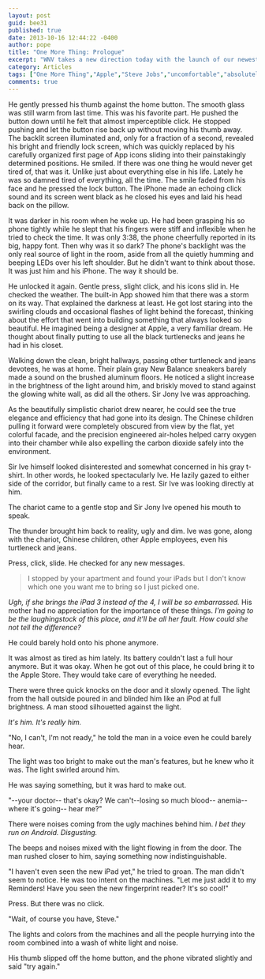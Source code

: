 ```yaml
---
layout: post
guid: bee31
published: true
date: 2013-10-16 12:44:22 -0400
author: pope
title: "One More Thing: Prologue"
excerpt: "WNV takes a new direction today with the launch of our newest series: One More Thing, a long-running and mysterious story written as one chapter per post. Hold onto your butts; things are about to get reeeeal uncomfortable."
category: Articles
tags: ["One More Thing","Apple","Steve Jobs","uncomfortable","absolutely nothing about this is okay","iPhone","technology"]
comments: true 
---
```


He gently pressed his thumb against the home button. The smooth glass was still warm from last time. This was his favorite part. He pushed the button down until he felt that almost imperceptible click. He stopped pushing and let the button rise back up without moving his thumb away. The backlit screen illuminated and, only for a fraction of a second, revealed his bright and friendly lock screen, which was quickly replaced by his carefully organized first page of App icons sliding into their painstakingly determined positions. He smiled. If there was one thing he would never get tired of, that was it. Unlike just about everything else in his life. Lately he was so damned tired of everything, all the time. The smile faded from his face and he pressed the lock button. The iPhone made an echoing click sound and its screen went black as he closed his eyes and laid his head back on the pillow.

It was darker in his room when he woke up. He had been grasping his so phone tightly while he slept that his fingers were stiff and inflexible when he tried to check the time. It was only 3:38, the phone cheerfully reported in its big, happy font. Then why was it so dark? The phone's backlight was the only real source of light in the room, aside from all the quietly humming and beeping LEDs over his left shoulder. But he didn't want to think about those. It was just him and his iPhone. The way it should be.

He unlocked it again. Gentle press, slight click, and his icons slid in. He checked the weather. The built-in App showed him that there was a storm on its way. That explained the darkness at least. He got lost staring into the swirling clouds and occasional flashes of light behind the forecast, thinking about the effort that went into building something that always looked so beautiful. He imagined being a designer at Apple, a very familiar dream. He thought about finally putting to use all the black turtlenecks and jeans he had in his closet.

Walking down the clean, bright hallways, passing other turtleneck and jeans devotees, he was at home. Their plain gray New Balance sneakers barely made a sound on the brushed aluminum floors. He noticed a slight increase in the brightness of the light around him, and briskly moved to stand against the glowing white wall, as did all the others. Sir Jony Ive was approaching.

As the beautifully simplistic chariot drew nearer, he could see the true elegance and efficiency that had gone into its design. The Chinese children pulling it forward were completely obscured from view by the flat, yet colorful facade, and the precision engineered air-holes helped carry oxygen into their chamber while also expelling the carbon dioxide safely into the environment.

Sir Ive himself looked disinterested and somewhat concerned in his gray t-shirt. In other words, he looked spectacularly Ive. He lazily gazed to either side of the corridor, but finally came to a rest. Sir Ive was looking directly at him.

The chariot came to a gentle stop and Sir Jony Ive opened his mouth to speak.

The thunder brought him back to reality, ugly and dim. Ive was gone, along with the chariot, Chinese children, other Apple employees, even his turtleneck and jeans.

Press, click, slide. He checked for any new messages.

> I stopped by your apartment and found your iPads but I don't know which one you want me to bring so I just picked one.

_Ugh, if she brings the iPad 3 instead of the 4, I will be so embarrassed._ His mother had no appreciation for the importance of these things. _I'm going to be the laughingstock of this place, and it'll be all her fault. How could she not tell the difference?_

He could barely hold onto his phone anymore.

It was almost as tired as him lately. Its battery couldn't last a full hour anymore. But it was okay. When he got out of this place, he could bring it to the Apple Store. They would take care of everything he needed.

There were three quick knocks on the door and it slowly opened. The light from the hall outside poured in and blinded him like an iPod at full brightness. A man stood silhouetted against the light.

_It's him. It's really him._

"No, I can't, I'm not ready," he told the man in a voice even he could barely hear.

The light was too bright to make out the man's features, but he knew who it was. The light swirled around him.

He was saying something, but it was hard to make out.

"--your doctor-- that's okay? We can't--losing so much blood-- anemia-- where it's going-- hear me?"

There were noises coming from the ugly machines behind him. _I bet they run on Android. Disgusting._

The beeps and noises mixed with the light flowing in from the door. The man rushed closer to him, saying something now indistinguishable.

"I haven't even seen the new iPad yet," he tried to groan. The man didn't seem to notice. He was too intent on the machines. "Let me just add it to my Reminders! Have you seen the new fingerprint reader? It's so cool!"

Press. But there was no click.

"Wait, of course you have, Steve."

The lights and colors from the machines and all the people hurrying into the room combined into a wash of white light and noise.

His thumb slipped off the home button, and the phone vibrated slightly and said "try again."